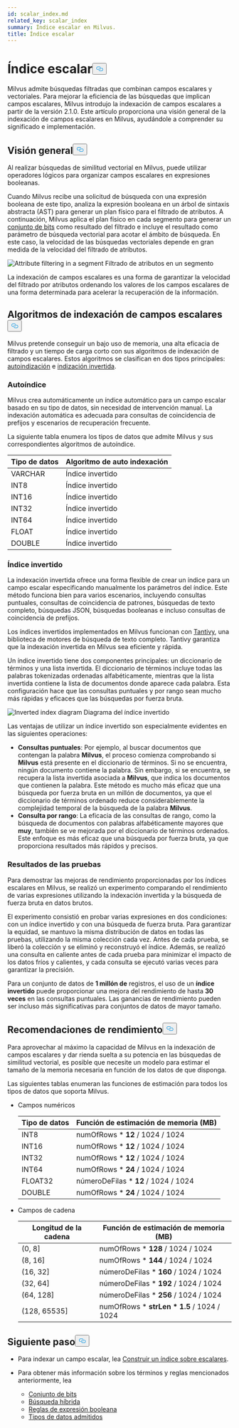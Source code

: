 ```yaml
---
id: scalar_index.md
related_key: scalar_index
summary: Índice escalar en Milvus.
title: Índice escalar
---
```

<h1 id="Scalar-Index" class="common-anchor-header">Índice escalar<button data-href="#Scalar-Index" class="anchor-icon" translate="no">
      <svg translate="no"
        aria-hidden="true"
        focusable="false"
        height="20"
        version="1.1"
        viewBox="0 0 16 16"
        width="16"
      >
        <path
          fill="#0092E4"
          fill-rule="evenodd"
          d="M4 9h1v1H4c-1.5 0-3-1.69-3-3.5S2.55 3 4 3h4c1.45 0 3 1.69 3 3.5 0 1.41-.91 2.72-2 3.25V8.59c.58-.45 1-1.27 1-2.09C10 5.22 8.98 4 8 4H4c-.98 0-2 1.22-2 2.5S3 9 4 9zm9-3h-1v1h1c1 0 2 1.22 2 2.5S13.98 12 13 12H9c-.98 0-2-1.22-2-2.5 0-.83.42-1.64 1-2.09V6.25c-1.09.53-2 1.84-2 3.25C6 11.31 7.55 13 9 13h4c1.45 0 3-1.69 3-3.5S14.5 6 13 6z"
        ></path>
      </svg>
    </button></h1><p>Milvus admite búsquedas filtradas que combinan campos escalares y vectoriales. Para mejorar la eficiencia de las búsquedas que implican campos escalares, Milvus introdujo la indexación de campos escalares a partir de la versión 2.1.0. Este artículo proporciona una visión general de la indexación de campos escalares en Milvus, ayudándole a comprender su significado e implementación.</p>
<h2 id="Overview" class="common-anchor-header">Visión general<button data-href="#Overview" class="anchor-icon" translate="no">
      <svg translate="no"
        aria-hidden="true"
        focusable="false"
        height="20"
        version="1.1"
        viewBox="0 0 16 16"
        width="16"
      >
        <path
          fill="#0092E4"
          fill-rule="evenodd"
          d="M4 9h1v1H4c-1.5 0-3-1.69-3-3.5S2.55 3 4 3h4c1.45 0 3 1.69 3 3.5 0 1.41-.91 2.72-2 3.25V8.59c.58-.45 1-1.27 1-2.09C10 5.22 8.98 4 8 4H4c-.98 0-2 1.22-2 2.5S3 9 4 9zm9-3h-1v1h1c1 0 2 1.22 2 2.5S13.98 12 13 12H9c-.98 0-2-1.22-2-2.5 0-.83.42-1.64 1-2.09V6.25c-1.09.53-2 1.84-2 3.25C6 11.31 7.55 13 9 13h4c1.45 0 3-1.69 3-3.5S14.5 6 13 6z"
        ></path>
      </svg>
    </button></h2><p>Al realizar búsquedas de similitud vectorial en Milvus, puede utilizar operadores lógicos para organizar campos escalares en expresiones booleanas.</p>
<p>Cuando Milvus recibe una solicitud de búsqueda con una expresión booleana de este tipo, analiza la expresión booleana en un árbol de sintaxis abstracta (AST) para generar un plan físico para el filtrado de atributos. A continuación, Milvus aplica el plan físico en cada segmento para generar un <a href="/docs/es/bitset.md">conjunto de bits</a> como resultado del filtrado e incluye el resultado como parámetro de búsqueda vectorial para acotar el ámbito de búsqueda. En este caso, la velocidad de las búsquedas vectoriales depende en gran medida de la velocidad del filtrado de atributos.</p>
<p>
  
   <span class="img-wrapper"> <img translate="no" src="/docs/v2.4.x/assets/scalar_index.png" alt="Attribute filtering in a segment" class="doc-image" id="attribute-filtering-in-a-segment" />
   </span> <span class="img-wrapper"> <span>Filtrado de atributos en un segmento</span> </span></p>
<p>La indexación de campos escalares es una forma de garantizar la velocidad del filtrado por atributos ordenando los valores de los campos escalares de una forma determinada para acelerar la recuperación de la información.</p>
<h2 id="Scalar-field-indexing-algorithms" class="common-anchor-header">Algoritmos de indexación de campos escalares<button data-href="#Scalar-field-indexing-algorithms" class="anchor-icon" translate="no">
      <svg translate="no"
        aria-hidden="true"
        focusable="false"
        height="20"
        version="1.1"
        viewBox="0 0 16 16"
        width="16"
      >
        <path
          fill="#0092E4"
          fill-rule="evenodd"
          d="M4 9h1v1H4c-1.5 0-3-1.69-3-3.5S2.55 3 4 3h4c1.45 0 3 1.69 3 3.5 0 1.41-.91 2.72-2 3.25V8.59c.58-.45 1-1.27 1-2.09C10 5.22 8.98 4 8 4H4c-.98 0-2 1.22-2 2.5S3 9 4 9zm9-3h-1v1h1c1 0 2 1.22 2 2.5S13.98 12 13 12H9c-.98 0-2-1.22-2-2.5 0-.83.42-1.64 1-2.09V6.25c-1.09.53-2 1.84-2 3.25C6 11.31 7.55 13 9 13h4c1.45 0 3-1.69 3-3.5S14.5 6 13 6z"
        ></path>
      </svg>
    </button></h2><p>Milvus pretende conseguir un bajo uso de memoria, una alta eficacia de filtrado y un tiempo de carga corto con sus algoritmos de indexación de campos escalares. Estos algoritmos se clasifican en dos tipos principales: <a href="#auto-indexing">autoindización</a> e <a href="#inverted-indexing">indización invertida</a>.</p>
<h3 id="Auto-indexing" class="common-anchor-header">Autoíndice</h3><p>Milvus crea automáticamente un índice automático para un campo escalar basado en su tipo de datos, sin necesidad de intervención manual. La indexación automática es adecuada para consultas de coincidencia de prefijos y escenarios de recuperación frecuente.</p>
<p>La siguiente tabla enumera los tipos de datos que admite Milvus y sus correspondientes algoritmos de autoíndice.</p>
<table>
<thead>
<tr><th>Tipo de datos</th><th>Algoritmo de auto indexación</th></tr>
</thead>
<tbody>
<tr><td>VARCHAR</td><td>Índice invertido</td></tr>
<tr><td>INT8</td><td>Índice invertido</td></tr>
<tr><td>INT16</td><td>Índice invertido</td></tr>
<tr><td>INT32</td><td>Índice invertido</td></tr>
<tr><td>INT64</td><td>Índice invertido</td></tr>
<tr><td>FLOAT</td><td>Índice invertido</td></tr>
<tr><td>DOUBLE</td><td>Índice invertido</td></tr>
</tbody>
</table>
<h3 id="Inverted-indexing" class="common-anchor-header">Índice invertido</h3><p>La indexación invertida ofrece una forma flexible de crear un índice para un campo escalar especificando manualmente los parámetros del índice. Este método funciona bien para varios escenarios, incluyendo consultas puntuales, consultas de coincidencia de patrones, búsquedas de texto completo, búsquedas JSON, búsquedas booleanas e incluso consultas de coincidencia de prefijos.</p>
<p>Los índices invertidos implementados en Milvus funcionan con <a href="https://github.com/quickwit-oss/tantivy">Tantivy</a>, una biblioteca de motores de búsqueda de texto completo. Tantivy garantiza que la indexación invertida en Milvus sea eficiente y rápida.</p>
<p>Un índice invertido tiene dos componentes principales: un diccionario de términos y una lista invertida. El diccionario de términos incluye todas las palabras tokenizadas ordenadas alfabéticamente, mientras que la lista invertida contiene la lista de documentos donde aparece cada palabra. Esta configuración hace que las consultas puntuales y por rango sean mucho más rápidas y eficaces que las búsquedas por fuerza bruta.</p>
<p>
  
   <span class="img-wrapper"> <img translate="no" src="/docs/v2.4.x/assets/scalar_index_inverted.png" alt="Inverted index diagram" class="doc-image" id="inverted-index-diagram" />
   </span> <span class="img-wrapper"> <span>Diagrama del índice invertido</span> </span></p>
<p>Las ventajas de utilizar un índice invertido son especialmente evidentes en las siguientes operaciones:</p>
<ul>
<li><strong>Consultas puntuales</strong>: Por ejemplo, al buscar documentos que contengan la palabra <strong>Milvus</strong>, el proceso comienza comprobando si <strong>Milvus</strong> está presente en el diccionario de términos. Si no se encuentra, ningún documento contiene la palabra. Sin embargo, si se encuentra, se recupera la lista invertida asociada a <strong>Milvus</strong>, que indica los documentos que contienen la palabra. Este método es mucho más eficaz que una búsqueda por fuerza bruta en un millón de documentos, ya que el diccionario de términos ordenado reduce considerablemente la complejidad temporal de la búsqueda de la palabra <strong>Milvus</strong>.</li>
<li><strong>Consulta por rango</strong>: La eficacia de las consultas de rango, como la búsqueda de documentos con palabras alfabéticamente mayores que <strong>muy</strong>, también se ve mejorada por el diccionario de términos ordenados. Este enfoque es más eficaz que una búsqueda por fuerza bruta, ya que proporciona resultados más rápidos y precisos.</li>
</ul>
<h3 id="Test-results" class="common-anchor-header">Resultados de las pruebas</h3><p>Para demostrar las mejoras de rendimiento proporcionadas por los índices escalares en Milvus, se realizó un experimento comparando el rendimiento de varias expresiones utilizando la indexación invertida y la búsqueda de fuerza bruta en datos brutos.</p>
<p>El experimento consistió en probar varias expresiones en dos condiciones: con un índice invertido y con una búsqueda de fuerza bruta. Para garantizar la equidad, se mantuvo la misma distribución de datos en todas las pruebas, utilizando la misma colección cada vez. Antes de cada prueba, se liberó la colección y se eliminó y reconstruyó el índice. Además, se realizó una consulta en caliente antes de cada prueba para minimizar el impacto de los datos fríos y calientes, y cada consulta se ejecutó varias veces para garantizar la precisión.</p>
<p>Para un conjunto de datos de <strong>1 millón de</strong> registros, el uso de un <strong>índice invertido</strong> puede proporcionar una mejora del rendimiento de hasta <strong>30 veces</strong> en las consultas puntuales. Las ganancias de rendimiento pueden ser incluso más significativas para conjuntos de datos de mayor tamaño.</p>
<h2 id="Performance-recommandations" class="common-anchor-header">Recomendaciones de rendimiento<button data-href="#Performance-recommandations" class="anchor-icon" translate="no">
      <svg translate="no"
        aria-hidden="true"
        focusable="false"
        height="20"
        version="1.1"
        viewBox="0 0 16 16"
        width="16"
      >
        <path
          fill="#0092E4"
          fill-rule="evenodd"
          d="M4 9h1v1H4c-1.5 0-3-1.69-3-3.5S2.55 3 4 3h4c1.45 0 3 1.69 3 3.5 0 1.41-.91 2.72-2 3.25V8.59c.58-.45 1-1.27 1-2.09C10 5.22 8.98 4 8 4H4c-.98 0-2 1.22-2 2.5S3 9 4 9zm9-3h-1v1h1c1 0 2 1.22 2 2.5S13.98 12 13 12H9c-.98 0-2-1.22-2-2.5 0-.83.42-1.64 1-2.09V6.25c-1.09.53-2 1.84-2 3.25C6 11.31 7.55 13 9 13h4c1.45 0 3-1.69 3-3.5S14.5 6 13 6z"
        ></path>
      </svg>
    </button></h2><p>Para aprovechar al máximo la capacidad de Milvus en la indexación de campos escalares y dar rienda suelta a su potencia en las búsquedas de similitud vectorial, es posible que necesite un modelo para estimar el tamaño de la memoria necesaria en función de los datos de que disponga.</p>
<p>Las siguientes tablas enumeran las funciones de estimación para todos los tipos de datos que soporta Milvus.</p>
<ul>
<li><p>Campos numéricos</p>
<table>
<thead>
<tr><th>Tipo de datos</th><th>Función de estimación de memoria (MB)</th></tr>
</thead>
<tbody>
<tr><td>INT8</td><td>numOfRows * <strong>12</strong> / 1024 / 1024</td></tr>
<tr><td>INT16</td><td>numOfRows * <strong>12</strong> / 1024 / 1024</td></tr>
<tr><td>INT32</td><td>numOfRows * <strong>12</strong> / 1024 / 1024</td></tr>
<tr><td>INT64</td><td>numOfRows * <strong>24</strong> / 1024 / 1024</td></tr>
<tr><td>FLOAT32</td><td>númeroDeFilas * <strong>12</strong> / 1024 / 1024</td></tr>
<tr><td>DOUBLE</td><td>numOfRows * <strong>24</strong> / 1024 / 1024</td></tr>
</tbody>
</table>
</li>
<li><p>Campos de cadena</p>
<table>
<thead>
<tr><th>Longitud de la cadena</th><th>Función de estimación de memoria (MB)</th></tr>
</thead>
<tbody>
<tr><td>(0, 8]</td><td>numOfRows * <strong>128</strong> / 1024 / 1024</td></tr>
<tr><td>(8, 16]</td><td>numOfRows * <strong>144</strong> / 1024 / 1024</td></tr>
<tr><td>(16, 32]</td><td>númeroDeFilas * <strong>160</strong> / 1024 / 1024</td></tr>
<tr><td>(32, 64]</td><td>númeroDeFilas * <strong>192</strong> / 1024 / 1024</td></tr>
<tr><td>(64, 128]</td><td>númeroDeFilas * <strong>256</strong> / 1024 / 1024</td></tr>
<tr><td>(128, 65535]</td><td>numOfRows * <strong>strLen * 1.5</strong> / 1024 / 1024</td></tr>
</tbody>
</table>
</li>
</ul>
<h2 id="Whats-next" class="common-anchor-header">Siguiente paso<button data-href="#Whats-next" class="anchor-icon" translate="no">
      <svg translate="no"
        aria-hidden="true"
        focusable="false"
        height="20"
        version="1.1"
        viewBox="0 0 16 16"
        width="16"
      >
        <path
          fill="#0092E4"
          fill-rule="evenodd"
          d="M4 9h1v1H4c-1.5 0-3-1.69-3-3.5S2.55 3 4 3h4c1.45 0 3 1.69 3 3.5 0 1.41-.91 2.72-2 3.25V8.59c.58-.45 1-1.27 1-2.09C10 5.22 8.98 4 8 4H4c-.98 0-2 1.22-2 2.5S3 9 4 9zm9-3h-1v1h1c1 0 2 1.22 2 2.5S13.98 12 13 12H9c-.98 0-2-1.22-2-2.5 0-.83.42-1.64 1-2.09V6.25c-1.09.53-2 1.84-2 3.25C6 11.31 7.55 13 9 13h4c1.45 0 3-1.69 3-3.5S14.5 6 13 6z"
        ></path>
      </svg>
    </button></h2><ul>
<li><p>Para indexar un campo escalar, lea <a href="/docs/es/index-scalar-fields.md">Construir un índice sobre escalares</a>.</p></li>
<li><p>Para obtener más información sobre los términos y reglas mencionados anteriormente, lea</p>
<ul>
<li><a href="/docs/es/bitset.md">Conjunto de bits</a></li>
<li><a href="/docs/es/multi-vector-search.md">Búsqueda híbrida</a></li>
<li><a href="/docs/es/boolean.md">Reglas de expresión booleana</a></li>
<li><a href="/docs/es/schema.md#Supported-data-type">Tipos de datos admitidos</a></li>
</ul></li>
</ul>
